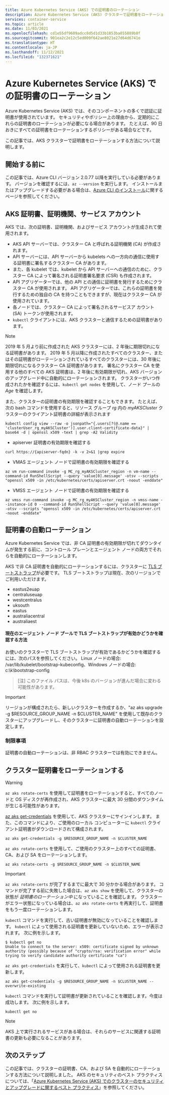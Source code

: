 ```yaml
---
title: Azure Kubernetes Service (AKS) での証明書のローテーション
description: Azure Kubernetes Service (AKS) クラスターで証明書をローテーションする方法について説明します。
services: container-service
ms.topic: article
ms.date: 11/03/2021
ms.openlocfilehash: cd1e55df9609adcc8d5d1d33b1853ba855889b8f
ms.sourcegitcommit: 901ea2c2e12c5ed009f642ae8021e27d64d6741e
ms.translationtype: HT
ms.contentlocale: ja-JP
ms.lasthandoff: 11/12/2021
ms.locfileid: "132371621"
---
```

# <a name="rotate-certificates-in-azure-kubernetes-service-aks"></a>Azure Kubernetes Service (AKS) での証明書のローテーション

Azure Kubernetes Service (AKS) では、そのコンポーネントの多くで認証に証明書が使用されています。 セキュリティやポリシー上の理由から、定期的にこれらの証明書のローテーションが必要になる場合があります。 たとえば、90 日おきにすべての証明書をローテーションするポリシーがある場合などです。

この記事では、AKS クラスターで証明書をローテーションする方法について説明します。

## <a name="before-you-begin"></a>開始する前に

この記事では、Azure CLI バージョン 2.0.77 以降を実行している必要があります。 バージョンを確認するには、`az --version` を実行します。 インストールまたはアップグレードする必要がある場合は、[Azure CLI のインストール][azure-cli-install]に関するページを参照してください。

## <a name="aks-certificates-certificate-authorities-and-service-accounts"></a>AKS 証明書、証明機関、サービス アカウント

AKS では、次の証明書、証明機関、およびサービス アカウントが生成されて使用されます。

* AKS API サーバーでは、クラスター CA と呼ばれる証明機関 (CA) が作成されます。
* API サーバーには、API サーバーから kubelets への一方向の通信に使用する証明書に署名するクラスター CA があります。
* また、各 kubelet では、kubelet から API サーバーへの通信のために、クラスター CA によって署名される証明書署名要求 (CSR) も作成されます。
* API アグリゲーターでは、他の API との通信に証明書を発行するためにクラスター CA が使用されます。 API アグリゲーターでは、これらの証明書を発行するための独自の CA を持つこともできますが、現在はクラスター CA が使用されています。
* 各ノードでは、クラスター CA によって署名されるサービスア カウント (SA) トークンが使用されます。
* `kubectl` クライアントには、AKS クラスターと通信するための証明書があります。

> [!NOTE]
> 2019 年 5 月より前に作成された AKS クラスターには、2 年後に期限切れになる証明書があります。 2019 年 5 月以降に作成されたすべてのクラスター、またはその証明書がローテーションされているすべてのクラスターには、30 年後に期限切れになるクラスター CA 証明書があります。 署名にクラスター CA を使用する他のすべての AKS 証明書は、2 年後に有効期限が切れ、AKS バージョンのアップグレード中に自動的にローテーションされます。 クラスターがいつ作成されたかを確認するには、`kubectl get nodes` を使用して、ノード プールの *Age* を確認します。
> 
> また、クラスターの証明書の有効期限を確認することもできます。 たとえば、次の bash コマンドを使用すると、リソース グループ *rg* 内の *myAKSCluster* クラスターのクライアント証明書の詳細が表示されます
> ```console
> kubectl config view --raw -o jsonpath="{.users[?(@.name == 'clusterUser_rg_myAKSCluster')].user.client-certificate-data}" | base64 -d | openssl x509 -text | grep -A2 Validity
> ```

* apiserver 証明書の有効期限を確認する
```console
curl https://{apiserver-fqdn} -k -v 2>&1 |grep expire
```

* VMAS エージェント ノードで証明書の有効期限を確認する
```console
az vm run-command invoke -g MC_rg_myAKSCluster_region -n vm-name --command-id RunShellScript --query 'value[0].message' -otsv --scripts "openssl x509 -in /etc/kubernetes/certs/apiserver.crt -noout -enddate"
```

* VMSS エージェント ノードで証明書の有効期限を確認する
```console
az vmss run-command invoke -g MC_rg_myAKSCluster_region -n vmss-name --instance-id 0 --command-id RunShellScript --query 'value[0].message' -otsv --scripts "openssl x509 -in /etc/kubernetes/certs/apiserver.crt -noout -enddate"
```

## <a name="certificate-auto-rotation"></a>証明書の自動ローテーション

Azure Kubernetes Service では、非 CA 証明書の有効期限が切れてダウンタイムが発生する前に、コントロール プレーンとエージェント ノードの両方でそれらを自動的にローテーションします。

AKS で非 CA 証明書を自動的にローテーションするには、クラスターに [TLS ブートストラップ](https://kubernetes.io/docs/reference/command-line-tools-reference/kubelet-tls-bootstrapping/)が必要です。 TLS ブートストラップは現在、次のリージョンでご利用いただけます。

* eastus2euap
* centraluseuap
* westcentralus
* uksouth
* eastus
* australiacentral
* australiaest

#### <a name="how-to-check-whether-current-agent-node-pool-is-tls-bootstrapping-enabled"></a>現在のエージェント ノード プールで TLS ブートストラップが有効かどうかを確認する方法
お使いのクラスターで TLS ブートストラップが有効であるかどうかを確認するには、次のパスを参照してください。  Linux ノードの場合: /var/lib/kubelet/bootstrap-kubeconfig、Windows ノードの場合: c:\k\bootstrap-config

> [注] このファイル パスは、今後 k8s のバージョンが進んだ場合に変わる可能性があります。

> [!IMPORTANT]
>リージョンが構成されたら、新しいクラスターを作成するか、"az aks upgrade -g $RESOURCE_GROUP_NAME -n $CLUSTER_NAME" を使用して既存のクラスターにアップグレードし、そのクラスターに証明書の自動ローテーションを設定します。 

### <a name="limitation"></a>制限事項

証明書の自動ローテーションは、非 RBAC クラスターでは有効にできません。


## <a name="rotate-your-cluster-certificates"></a>クラスター証明書をローテーションする

> [!WARNING]
> `az aks rotate-certs` を使用して証明書をローテーションすると、すべてのノードと OS ディスクが再作成され、AKS クラスターに最大 30 分間のダウンタイムが生じる可能性があります。

[az aks get-credentials][az-aks-get-credentials] を使用して、AKS クラスターにサインインします。 また、このコマンドにより、ご使用のローカル コンピューターに `kubectl` クライアント証明書がダウンロードされて構成されます。

```azurecli
az aks get-credentials -g $RESOURCE_GROUP_NAME -n $CLUSTER_NAME
```

`az aks rotate-certs` を使用して、ご使用のクラスター上のすべての証明書、CA、および SA をローテーションします。

```azurecli
az aks rotate-certs -g $RESOURCE_GROUP_NAME -n $CLUSTER_NAME
```

> [!IMPORTANT]
> `az aks rotate-certs` が完了するまでに最大で 30 分かかる場合があります。 コマンドが完了する前に失敗した場合は、`az aks show` を使用して、クラスターの状態が *証明書のローテーション中* になっていることを確認します。 クラスターがエラー状態になっている場合は、`az aks rotate-certs` を再実行して、証明書をもう一度ローテーションします。

`kubectl` コマンドを実行して、古い証明書が無効になっていることを確認します。 `kubectl` によって使用される証明書を更新していないため、エラーが表示されます。  次に例を示します。

```console
$ kubectl get no
Unable to connect to the server: x509: certificate signed by unknown authority (possibly because of "crypto/rsa: verification error" while trying to verify candidate authority certificate "ca")
```

`az aks get-credentials` を実行して、`kubectl` によって使用される証明書を更新します。

```azurecli
az aks get-credentials -g $RESOURCE_GROUP_NAME -n $CLUSTER_NAME --overwrite-existing
```

`kubectl` コマンドを実行して証明書が更新されていることを確認します。今度は成功します。 次に例を示します。

```console
kubectl get no
```

> [!NOTE]
> AKS 上で実行されるサービスがある場合は、それらのサービスに関連する証明書の更新も必要になることがあります。

## <a name="next-steps"></a>次のステップ

この記事では、クラスターの証明書、CA、および SA を自動的にローテーションする方法について説明しました。 AKS のセキュリティのベスト プラクティスについては、「[Azure Kubernetes Service (AKS) でのクラスターのセキュリティとアップグレードに関するベスト プラクティス][aks-best-practices-security-upgrades]」を参照してください。


[azure-cli-install]: /cli/azure/install-azure-cli
[az-aks-get-credentials]: /cli/azure/aks#az_aks_get_credentials
[az-extension-add]: /cli/azure/extension#az_extension_add
[az-extension-update]: /cli/azure/extension#az_extension_update
[aks-best-practices-security-upgrades]: operator-best-practices-cluster-security.md
